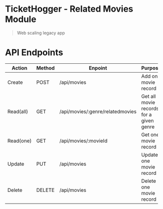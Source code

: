 # TicketHogger - Related Movies Module
> Web scaling legacy app

# API Endpoints

|Action   |Method |Enpoint                          |Purpose                                 |
|---------|-------|---------------------------------|----------------------------------------|
|Create   |POST   |/api/movies                      |Add one movie record                    |
|Read(all)|GET    |/api/movies/:genre/relatedmovies |Get all movie records for a given genre |
|Read(one)|GET    |/api/movies/:movieId             |Get one movie record                    |
|Update   |PUT    |/api/movies                      |Update one movie record                 |
|Delete   |DELETE |/api/movies                      |Delete one movie record                 |

